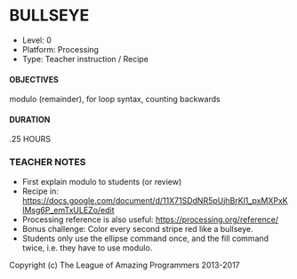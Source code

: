 # BULLSEYE
* Level: 0
* Platform: Processing
* Type: Teacher instruction / Recipe

#### OBJECTIVES
modulo (remainder), for loop syntax, counting backwards

#### DURATION
.25 HOURS

### TEACHER NOTES 
* First explain modulo to students (or review)
* Recipe in: https://docs.google.com/document/d/11X71SDdNR5pUjhBrKl1_pxMXPxKlMsg6P_emTxULEZo/edit 
* Processing reference is also useful: https://processing.org/reference/
* Bonus challenge: Color every second stripe red like a bullseye. 
* Students only use the ellipse command once, and the fill command twice, i.e. they have to use modulo.

Copyright (c) The League of Amazing Programmers 2013-2017
